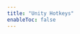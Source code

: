 ```yaml
---
title: "Unity Hotkeys"
enableToc: false
---
```

<style> code { color: #FFFFFF; background: #242C37; } </style>